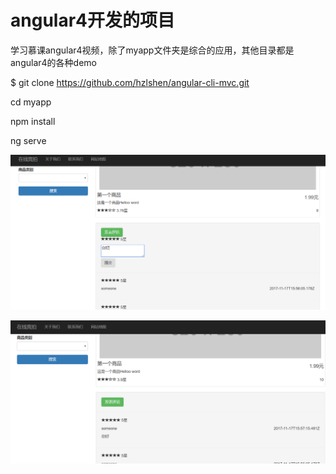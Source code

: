 angular4开发的项目
=====================

学习慕课angular4视频，除了myapp文件夹是综合的应用，其他目录都是angular4的各种demo
		
$ git clone https://github.com/hzlshen/angular-cli-mvc.git

cd myapp 

npm install 

ng serve



![Image text](https://github.com/hzlshen/Imgage_box/blob/master/posted_stars.png)

![Image text](https://github.com/hzlshen/Imgage_box/blob/master/stars_pinglun.png)
	
